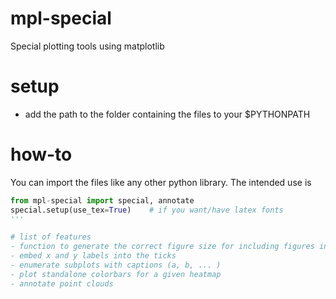 # mpl-special
Special plotting tools using matplotlib

# setup
- add the path to the folder containing the files to your $PYTHONPATH

# how-to
You can import the files like any other python library.
The intended use is
```python
from mpl-special import special, annotate
special.setup(use_tex=True)    # if you want/have latex fonts
'''

# list of features
- function to generate the correct figure size for including figures in latex documents without further rescaling
- embed x and y labels into the ticks
- enumerate subplots with captions (a, b, ... )
- plot standalone colorbars for a given heatmap
- annotate point clouds
